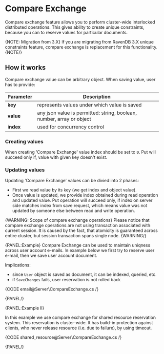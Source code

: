 # Compare Exchange 

Compare exchange feature allows you to perform cluster-wide interlocked distributed operations. 
This gives ability to create unique constraints, because you can to reserve values for particular documents. 

{NOTE: Migration from 3.X}
If you are migrating from RavenDB 3.X unique constraints feature, compare exchange is replacement for this functionality. 
{NOTE/}

## How it works

Compare exchange value can be arbitrary object. When saving value, user has to provide:

| Parameter | Description |
| ------------- | ---- |
| **key** | represents values under which value is saved |
| **value** | any json value is permitted: string, boolean, number, array or object |
| **index** | used for concurrency control |

### Creating values

When creating 'Compare Exchange' value index should be set to `0`. Put will succeed only if, value with given key doesn't exist. 

### Updating values

Updating 'Compare Exchange' values can be divied into 2 phases:

- First we read value by its key (we get index and object value).
- Once value is updated, we provide index obtained during read operation and updated value. Put operation will succeed only, if index on server side matches index from save request, which means value was not updated by someone else between read and write operation. 

{WARNING: Scope of compare exchange operations}
Please notice that compare exchange operations are not using transaction associated with current session. It is caused by the fact,
that atomicity is guaranteed across entire cluster, but session transaction spans single node.
{WARNING/}

{PANEL:Example}
Compare Exchange can be used to maintain uniqness across user account e-mails. In example below we first try to reserve user e-mail, then
we save user account document. 

Implications:

- since `User` object is saved as document, it can be indexed, queried, etc. 
- if `SaveChanges` fails, user reservation is not rolled back

{CODE email@Server\CompareExchange.cs /}

{PANEL/}

{PANEL:Example II}

In this example we use compare exchange for shared resource reservation system. This reservation is cluster-wide. 
It has build-in protection against clients, who never release resource (i.e. due to failure), by using timeout. 

{CODE shared_resource@Server\CompareExchange.cs /}

{PANEL/}
